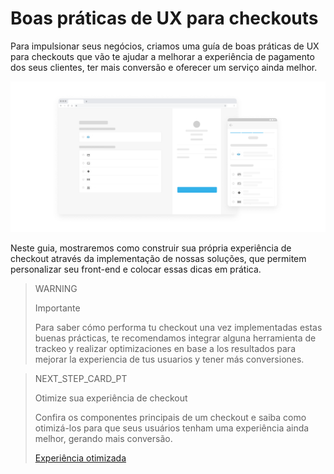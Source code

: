 # Boas práticas de UX para checkouts

Para impulsionar seus negócios, criamos uma guía de boas práticas de UX para checkouts que vão te ajudar a melhorar a experiência de pagamento dos seus clientes, ter mais conversão e oferecer um serviço ainda melhor. 

![pt best practices introduction](/images/best-practices-guide/PortIntroduccionBuenasPracticas.png)

Neste guia, mostraremos como construir sua própria experiência de checkout através da implementação de nossas soluções, que permitem personalizar seu front-end e colocar essas dicas em prática.

> WARNING 
> 
> Importante
> 
> Para saber cómo performa tu checkout una vez implementadas estas buenas prácticas, te recomendamos integrar alguna herramienta de trackeo y realizar optimizaciones en base a los resultados para mejorar la experiencia de tus usuarios y tener más conversiones.

> NEXT_STEP_CARD_PT
>
> Otimize sua experiência de checkout
>
> Confira os componentes principais de um checkout e saiba como otimizá-los para que seus usuários tenham uma experiência ainda melhor, gerando mais conversão.
>
> [Experiência otimizada](https://www.mercadopago[FAKER][URL][DOMAIN]/developers/pt/guides/best-practices/ux-for-checkouts/optimized-experience)